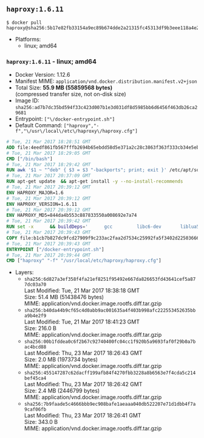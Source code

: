 ## `haproxy:1.6.11`

```console
$ docker pull haproxy@sha256:5b17e82fb33154a9ec89b674dde2a21315fc45313df9b3eee118a4e280667fc4
```

-	Platforms:
	-	linux; amd64

### `haproxy:1.6.11` - linux; amd64

-	Docker Version: 1.12.6
-	Manifest MIME: `application/vnd.docker.distribution.manifest.v2+json`
-	Total Size: **55.9 MB (55859568 bytes)**  
	(compressed transfer size, not on-disk size)
-	Image ID: `sha256:ad7b7dc35bd594f33c423d007b1e3d031df8d5985bb6d6456f463db26ca29681`
-	Entrypoint: `["\/docker-entrypoint.sh"]`
-	Default Command: `["haproxy","-f","\/usr\/local\/etc\/haproxy\/haproxy.cfg"]`

```dockerfile
# Tue, 21 Mar 2017 18:28:51 GMT
ADD file:4eedf861fb567fffb2694b65ebdd58d5e371a2c28c3863f363f333cb34e5eb7b in / 
# Tue, 21 Mar 2017 18:29:05 GMT
CMD ["/bin/bash"]
# Tue, 21 Mar 2017 18:29:42 GMT
RUN awk '$1 ~ "^deb" { $3 = $3 "-backports"; print; exit }' /etc/apt/sources.list > /etc/apt/sources.list.d/backports.list
# Tue, 21 Mar 2017 20:37:09 GMT
RUN apt-get update 	&& apt-get install -y --no-install-recommends 		liblua5.3-0 		libpcre3 		libssl1.0.0 	&& rm -rf /var/lib/apt/lists/*
# Tue, 21 Mar 2017 20:39:12 GMT
ENV HAPROXY_MAJOR=1.6
# Tue, 21 Mar 2017 20:39:12 GMT
ENV HAPROXY_VERSION=1.6.11
# Tue, 21 Mar 2017 20:39:12 GMT
ENV HAPROXY_MD5=844da4b553c887833550a008692e7a74
# Tue, 21 Mar 2017 20:39:42 GMT
RUN set -x 		&& buildDeps=' 		gcc 		libc6-dev 		liblua5.3-dev 		libpcre3-dev 		libssl-dev 		make 		wget 	' 	&& apt-get update && apt-get install -y $buildDeps --no-install-recommends && rm -rf /var/lib/apt/lists/* 		&& wget -O haproxy.tar.gz "http://www.haproxy.org/download/${HAPROXY_MAJOR}/src/haproxy-${HAPROXY_VERSION}.tar.gz" 	&& echo "$HAPROXY_MD5 *haproxy.tar.gz" | md5sum -c 	&& mkdir -p /usr/src/haproxy 	&& tar -xzf haproxy.tar.gz -C /usr/src/haproxy --strip-components=1 	&& rm haproxy.tar.gz 		&& makeOpts=' 		TARGET=linux2628 		USE_LUA=1 LUA_INC=/usr/include/lua5.3 		USE_OPENSSL=1 		USE_PCRE=1 PCREDIR= 		USE_ZLIB=1 	' 	&& make -C /usr/src/haproxy -j "$(nproc)" all $makeOpts 	&& make -C /usr/src/haproxy install-bin $makeOpts 		&& mkdir -p /usr/local/etc/haproxy 	&& cp -R /usr/src/haproxy/examples/errorfiles /usr/local/etc/haproxy/errors 	&& rm -rf /usr/src/haproxy 		&& apt-get purge -y --auto-remove $buildDeps
# Tue, 21 Mar 2017 20:39:43 GMT
COPY file:b1cb7b827dc9fcd27909f9c233ac2faa2d7534c25992fa5f3402d22503666d6d in / 
# Tue, 21 Mar 2017 20:39:43 GMT
ENTRYPOINT ["/docker-entrypoint.sh"]
# Tue, 21 Mar 2017 20:39:44 GMT
CMD ["haproxy" "-f" "/usr/local/etc/haproxy/haproxy.cfg"]
```

-	Layers:
	-	`sha256:6d827a3ef358f4fa21ef8251f95492e667da826653fd43641cef5a877dc03a70`  
		Last Modified: Tue, 21 Mar 2017 18:38:18 GMT  
		Size: 51.4 MB (51438476 bytes)  
		MIME: application/vnd.docker.image.rootfs.diff.tar.gzip
	-	`sha256:b40da44b9cf65c4d0abb9ac001635a4f403b998afc222553452635bba9b4e2f9`  
		Last Modified: Tue, 21 Mar 2017 18:41:23 GMT  
		Size: 216.0 B  
		MIME: application/vnd.docker.image.rootfs.diff.tar.gzip
	-	`sha256:00b1fddea0c6f2b67c92740400fc04cc1f920b5a9693faf0f29b0a7bac4bcd88`  
		Last Modified: Thu, 23 Mar 2017 18:26:43 GMT  
		Size: 2.0 MB (1973734 bytes)  
		MIME: application/vnd.docker.image.rootfs.diff.tar.gzip
	-	`sha256:455147287c62dacff199afb84f4270fbb3228a8b6563e7f4cda5c214bef45ca4`  
		Last Modified: Thu, 23 Mar 2017 18:26:42 GMT  
		Size: 2.4 MB (2446799 bytes)  
		MIME: application/vnd.docker.image.rootfs.diff.tar.gzip
	-	`sha256:7b9faade5c4666bbb9ec908bafe1aeaaa040db522207e71d1dbb4f7a9caf06fb`  
		Last Modified: Thu, 23 Mar 2017 18:26:41 GMT  
		Size: 343.0 B  
		MIME: application/vnd.docker.image.rootfs.diff.tar.gzip

